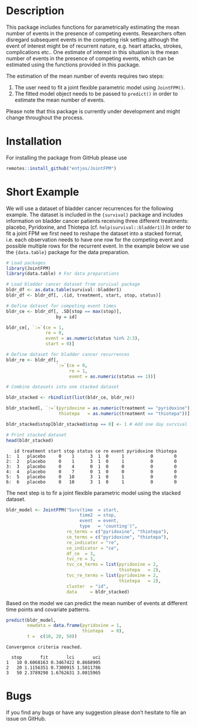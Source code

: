 # Description

This package includes functions for parametrically estimating the mean
number of events in the presence of competing events. Researchers often
disregard subsequent events in the competing risk setting although the
event of interest might be of recurrent nature, e.g. heart attacks,
strokes, complications etc.. One estimate of interest in this situation
is the mean number of events in the presence of competing events, which
can be estimated using the functions provided in this package.

The estimation of the mean number of events requires two steps:

1.  The user need to fit a joint flexible parametric model using
    `JointFPM()`.
2.  The fitted model object needs to be passed to `predict()` in order
    to estimate the mean number of events.

Please note that this package is currently under development and might
change throughout the process.

# Installation

For installing the package from GitHub please use

``` r
remotes::install_github("entjos/JointFPM")
```

# Short Example

We will use a dataset of bladder cancer recurrences for the following
example. The dataset is included in the `{survival}` package and
includes information on bladder cancer patients receiving three
different treatments: placebo, Pyridoxine, and Thiotepa
(cf. `help(survival::bladder1)`).In order to fit a joint FPM we first
need to reshape the dataset into a stacked format, i.e. each observation
needs to have one row for the competing event and possible multiple rows
for the recurrent event. In the example below we use the `{data.table}`
package for the data preparation.

``` r
# Load packages
library(JointFPM)
library(data.table) # For data preparations

# Load bladder cancer dataset from survival package
bldr_df <- as.data.table(survival::bladder1)
bldr_df <- bldr_df[, .(id, treatment, start, stop, status)]

# Define dataset for competing event times
bldr_ce <- bldr_df[, .SD[stop == max(stop)],
                   by = id]

bldr_ce[, `:=`(ce = 1,
               re = 0,
               event = as.numeric(status %in% 2:3),
               start = 0)]

# Define dataset for bladder cancer recurrences
bldr_re <- bldr_df[,
                   `:=`(ce = 0,
                        re = 1,
                        event = as.numeric(status == 1))]

# Combine datasets into one stacked dataset

bldr_stacked <- rbindlist(list(bldr_ce, bldr_re))

bldr_stacked[, `:=`(pyridoxine = as.numeric(treatment == "pyridoxine"),
                    thiotepa   = as.numeric(treatment == "thiotepa"))]

bldr_stacked$stop[bldr_stacked$stop == 0] <- 1 # Add one day survival 

# Print stacked dataset
head(bldr_stacked)
```

       id treatment start stop status ce re event pyridoxine thiotepa
    1:  1   placebo     0    1      3  1  0     1          0        0
    2:  2   placebo     0    1      3  1  0     1          0        0
    3:  3   placebo     0    4      0  1  0     0          0        0
    4:  4   placebo     0    7      0  1  0     0          0        0
    5:  5   placebo     0   10      3  1  0     1          0        0
    6:  6   placebo     0   10      3  1  0     1          0        0

The next step is to fir a joint flexible parametric model using the
stacked dataset.

``` r
bldr_model <- JointFPM("Surv(time  = start,
                            time2  = stop, 
                            event  = event,
                            type   = 'counting')",
                       re_terms = c("pyridoxine", "thiotepa"),
                       ce_terms = c("pyridoxine", "thiotepa"),
                       re_indicator = "re",
                       ce_indicator = "ce",
                       df_ce  = 3,
                       tvc_re = 3,
                       tvc_ce_terms = list(pyridoxine = 2,
                                           thiotepa   = 2),
                       tvc_re_terms = list(pyridoxine = 2,
                                           thiotepa   = 2),
                       cluster  = "id",
                       data     = bldr_stacked)
```

Based on the model we can predict the mean number of events at different
time points and covariate patterns.

``` r
predict(bldr_model,
        newdata = data.frame(pyridoxine = 1, 
                             thiotepa   = 0),
        t =  c(10, 20, 50))
```

    Convergence criteria reached.

      stop       fit       lci       uci
    1   10 0.6068163 0.3467422 0.8668905
    2   20 1.1156351 0.7300915 1.5011786
    3   50 2.3789298 1.6762631 3.0815965

# Bugs

If you find any bugs or have any suggestion please don’t hesitate to
file an issue on GitHub.
